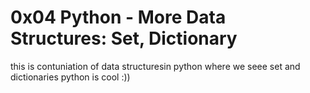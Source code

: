 # 0x04 Python - More Data Structures: Set, Dictionary
this is contuniation of data structuresin python where we seee set and dictionaries
python is cool :))
